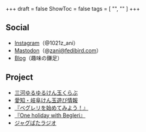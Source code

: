 +++
draft = false
ShowToc = false
tags = [ "", "" ]
+++

## Social
- [Instagram](https://www.instagram.com/1021z_ani/)（@1021z_ani）
- [Mastodon](https://fedibird.com/@zani)（@zani@fedibird.com）
- [Blog](https://na0nnnnn.blogspot.com)（趣味の鎌足）

## Project
- [三河ゆるゆるけん玉くらぶ](https://mikawayuruken.amebaownd.com/)
- [愛知・岐阜けん玉遊び情報](https://sites.google.com/view/kendama-portal?usp=sharing)
- [『ベグレリを始めてみよう！』](https://na0nnnnn.blogspot.com/2022/12/blog-post_95.html)
- [『One holiday with Begleri』](https://www.youtube.com/watch?v=kse3zT1TmSA)
- [ジャグばたラジオ](https://open.spotify.com/show/1O1CuKaReDUQD6y9enUqMd)